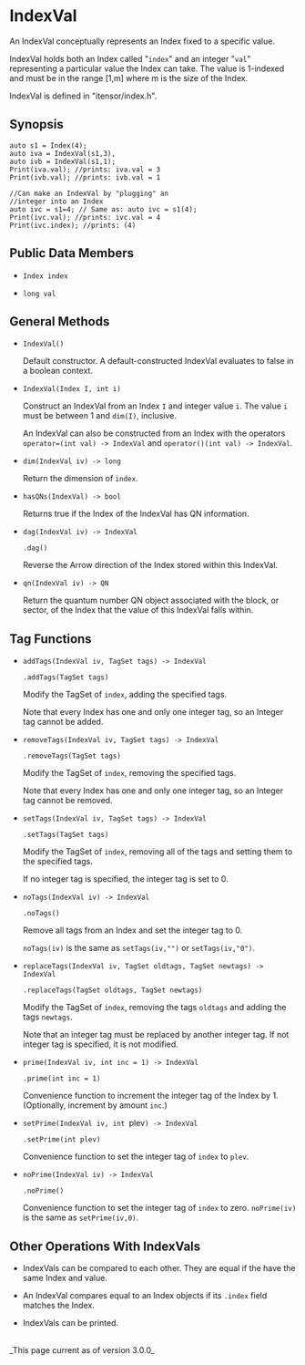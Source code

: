 # IndexVal #

An IndexVal conceptually represents an Index fixed to a specific value.

IndexVal holds both an Index called "`index`" and 
an integer "`val`" representing a particular value the Index can take.
The value is 1-indexed and must be in the range [1,m] where m is the size
of the Index.

IndexVal is defined in "itensor/index.h".

## Synopsis

    auto s1 = Index(4);
    auto iva = IndexVal(s1,3),
    auto ivb = IndexVal(s1,1);
    Print(iva.val); //prints: iva.val = 3
    Print(ivb.val); //prints: ivb.val = 1

    //Can make an IndexVal by "plugging" an
    //integer into an Index
    auto ivc = s1=4; // Same as: auto ivc = s1(4);
    Print(ivc.val); //prints: ivc.val = 4
    Print(ivc.index); //prints: (4)

## Public Data Members ##

* `Index index`

* `long val`

## General Methods

* `IndexVal()`

  Default constructor. A default-constructed IndexVal evaluates to false in a boolean context.

* `IndexVal(Index I, int i)`

  Construct an IndexVal from an Index `I` and integer value `i`.
  The value `i` must be between 1 and `dim(I)`, inclusive.

  An IndexVal can also be constructed from an Index with the operators 
  `operator=(int val) -> IndexVal` and `operator()(int val) -> IndexVal`.

* `dim(IndexVal iv) -> long` 

  Return the dimension of `index`.

* `hasQNs(IndexVal) -> bool`

  Returns true if the Index of the IndexVal has QN information.

* `dag(IndexVal iv) -> IndexVal`

  `.dag()`

  Reverse the Arrow direction of the Index stored within this IndexVal.

* `qn(IndexVal iv) -> QN`

  Return the quantum number QN object associated with the block, or sector, of 
  the Index that the value of this IndexVal falls within.

## Tag Functions

* `addTags(IndexVal iv, TagSet tags) -> IndexVal`

  `.addTags(TagSet tags)`

   Modify the TagSet of `index`, adding the specified tags.

   Note that every Index has one and only one integer tag, so an Integer
   tag cannot be added.

* `removeTags(IndexVal iv, TagSet tags) -> IndexVal`

  `.removeTags(TagSet tags)`

   Modify the TagSet of `index`, removing the specified tags.

   Note that every Index has one and only one integer tag, so an Integer
   tag cannot be removed.

* `setTags(IndexVal iv, TagSet tags) -> IndexVal`

  `.setTags(TagSet tags)`

   Modify the TagSet of `index`, removing all of the tags and setting
   them to the specified tags.

   If no integer tag is specified, the integer tag is set to 0.

* `noTags(IndexVal iv) -> IndexVal`

  `.noTags()`

   Remove all tags from an Index and set the integer tag to 0.

   `noTags(iv)` is the same as `setTags(iv,"")` or `setTags(iv,"0")`.

* `replaceTags(IndexVal iv, TagSet oldtags, TagSet newtags) -> IndexVal`

  `.replaceTags(TagSet oldtags, TagSet newtags)`

   Modify the TagSet of `index`, removing the tags `oldtags` and adding
   the tags `newtags`.

   Note that an integer tag must be replaced by another integer tag. If not
   integer tag is specified, it is not modified.

* `prime(IndexVal iv, int inc = 1) -> IndexVal`

  `.prime(int inc = 1)`

  Convenience function to increment the integer tag of the Index by 1. (Optionally, increment by amount `inc`.)

* `setPrime(IndexVal iv, int `plev`) -> IndexVal`

  `.setPrime(int plev)`

  Convenience function to set the integer tag of `index` to `plev`.

* `noPrime(IndexVal iv) -> IndexVal`

  `.noPrime()`

  Convenience function to set the integer tag of `index` to zero. `noPrime(iv)` is the same as `setPrime(iv,0)`.

## Other Operations With IndexVals

* IndexVals can be compared to each other. They are equal if the have the same Index and value.

* An IndexVal compares equal to an Index objects if its `.index` field matches the Index.

* IndexVals can be printed.


<br/>
_This page current as of version 3.0.0_
